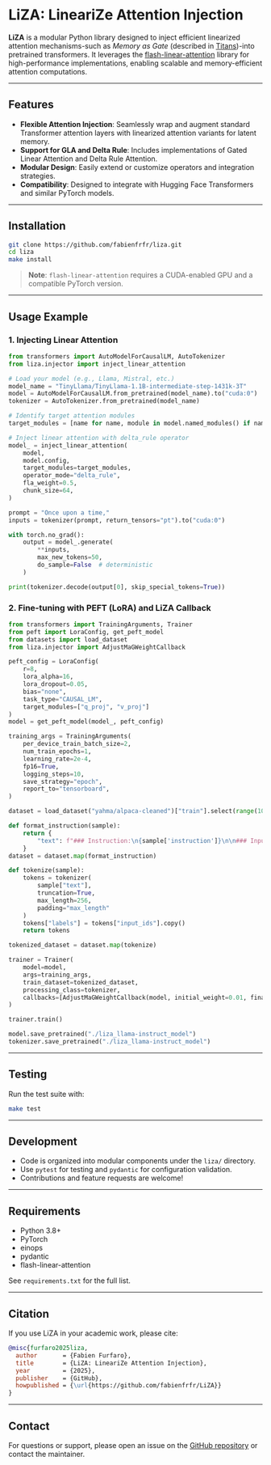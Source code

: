 # LiZA: LineariZe Attention Injection

**LiZA** is a modular Python library designed to inject efficient linearized attention mechanisms-such as *Memory as Gate* (described in [Titans](https://arxiv.org/html/2501.00663v1))-into pretrained transformers.
It leverages the [flash-linear-attention](https://github.com/fla-org/flash-linear-attention) library for high-performance implementations, enabling scalable and memory-efficient attention computations.

---

## Features

- **Flexible Attention Injection**: Seamlessly wrap and augment standard Transformer attention layers with linearized attention variants for latent memory.
- **Support for GLA and Delta Rule**: Includes implementations of Gated Linear Attention and Delta Rule Attention.
- **Modular Design**: Easily extend or customize operators and integration strategies.
- **Compatibility**: Designed to integrate with Hugging Face Transformers and similar PyTorch models.

---

## Installation

```bash
git clone https://github.com/fabienfrfr/liza.git
cd liza
make install
```

> **Note**: `flash-linear-attention` requires a CUDA-enabled GPU and a compatible PyTorch version.

---

## Usage Example

### 1. Injecting Linear Attention

```python
from transformers import AutoModelForCausalLM, AutoTokenizer
from liza.injector import inject_linear_attention

# Load your model (e.g., Llama, Mistral, etc.)
model_name = "TinyLlama/TinyLlama-1.1B-intermediate-step-1431k-3T"
model = AutoModelForCausalLM.from_pretrained(model_name).to("cuda:0")
tokenizer = AutoTokenizer.from_pretrained(model_name)

# Identify target attention modules
target_modules = [name for name, module in model.named_modules() if name.endswith('self_attn')]

# Inject linear attention with delta_rule operator
model_ = inject_linear_attention(
    model,
    model.config,
    target_modules=target_modules,
    operator_mode="delta_rule",
    fla_weight=0.5,
    chunk_size=64,
)

prompt = "Once upon a time,"
inputs = tokenizer(prompt, return_tensors="pt").to("cuda:0")

with torch.no_grad():
    output = model_.generate(
        **inputs,
        max_new_tokens=50,
        do_sample=False  # deterministic
    )

print(tokenizer.decode(output[0], skip_special_tokens=True))
```


### 2. Fine-tuning with PEFT (LoRA) and LiZA Callback

```python
from transformers import TrainingArguments, Trainer
from peft import LoraConfig, get_peft_model
from datasets import load_dataset
from liza.injector import AdjustMaGWeightCallback

peft_config = LoraConfig(
    r=8,
    lora_alpha=16,
    lora_dropout=0.05,
    bias="none",
    task_type="CAUSAL_LM",
    target_modules=["q_proj", "v_proj"]
)
model = get_peft_model(model_, peft_config)

training_args = TrainingArguments(
    per_device_train_batch_size=2,
    num_train_epochs=1,
    learning_rate=2e-4,
    fp16=True,
    logging_steps=10,
    save_strategy="epoch",
    report_to="tensorboard",
)

dataset = load_dataset("yahma/alpaca-cleaned")["train"].select(range(1000))

def format_instruction(sample):
    return {
        "text": f"### Instruction:\n{sample['instruction']}\n\n### Input:\n{sample['input']}\n\n### Response:\n{sample['output']}"
    }
dataset = dataset.map(format_instruction)

def tokenize(sample):
    tokens = tokenizer(
        sample["text"],
        truncation=True,
        max_length=256,
        padding="max_length"
    )
    tokens["labels"] = tokens["input_ids"].copy()
    return tokens

tokenized_dataset = dataset.map(tokenize)

trainer = Trainer(
    model=model,
    args=training_args,
    train_dataset=tokenized_dataset,
    processing_class=tokenizer,
    callbacks=[AdjustMaGWeightCallback(model, initial_weight=0.01, final_weight=0.5, transition_step=500)]
)

trainer.train()

model.save_pretrained("./liza_llama-instruct_model")
tokenizer.save_pretrained("./liza_llama-instruct_model")
```


---

## Testing

Run the test suite with:

```bash
make test
```


---

## Development

- Code is organized into modular components under the `liza/` directory.
- Use `pytest` for testing and `pydantic` for configuration validation.
- Contributions and feature requests are welcome!

---

## Requirements

- Python 3.8+
- PyTorch
- einops
- pydantic
- flash-linear-attention

See `requirements.txt` for the full list.

---

## Citation

If you use LiZA in your academic work, please cite:

```bibtex
@misc{furfaro2025liza,
  author       = {Fabien Furfaro},
  title        = {LiZA: LineariZe Attention Injection},
  year         = {2025},
  publisher    = {GitHub},
  howpublished = {\url{https://github.com/fabienfrfr/LiZA}}
}
```


---

## Contact

For questions or support, please open an issue on the [GitHub repository](https://github.com/fabienfrfr/LiZA) or contact the maintainer.
